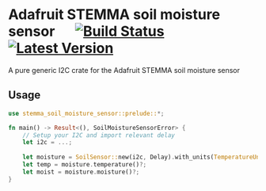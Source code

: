 # Adafruit STEMMA soil moisture sensor &emsp; [![Build Status]][actions] [![Latest Version]][crates.io]
[Build Status]: https://img.shields.io/github/actions/workflow/status/FloppyDisck/STEMMA_soil_moisture_sensor/rust.yml?branch=main
[actions]: https://github.com/FloppyDisck/STEMMA_soil_moisture_sensor/actions?query=branch%3Amain
[Latest Version]: https://img.shields.io/crates/v/STEMMA_soil_moisture_sensor.svg
[crates.io]: https://crates.io/crates/STEMMA_soil_moisture_sensor
A pure generic I2C crate for the Adafruit STEMMA soil moisture sensor

## Usage
```rust
use stemma_soil_moisture_sensor::prelude::*;

fn main() -> Result<(), SoilMoistureSensorError> {
    // Setup your I2C and import relevant delay
    let i2c = ...;
    
    let moisture = SoilSensor::new(i2c, Delay).with_units(TemperatureUnit::Fahrenheit);
    let temp = moisture.temperature()?;
    let moist = moisture.moisture()?;
}
```